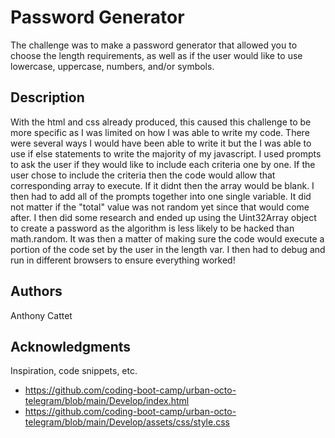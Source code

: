 # Password Generator

The challenge was to make a password generator that allowed you to choose the length requirements, as well as if the user would like to use lowercase, uppercase, numbers, and/or symbols.

## Description

With the html and css already produced, this caused this challenge to be more specific as I was limited on how I was able to write my code. There were several ways I would have been able to write it but the I was able to use if else statements to write the majority of my javascript. I used prompts to ask the user if they would like to include each criteria one by one. If the user chose to include the criteria then the code would allow that corresponding array to execute. If it didnt then the array would be blank. I then had to add all of the prompts together into one single variable. It did not matter if the "total" value was not random yet since that would come after. I then did some research and ended up using the Uint32Array object to create a password as the algorithm is less likely to be hacked than math.random. It was then a matter of making sure the code would execute a portion of the code set by the user in the length var. I then had to debug and run in different browsers to ensure everything worked!


## Authors


  
Anthony Cattet


## Acknowledgments

Inspiration, code snippets, etc.
* https://github.com/coding-boot-camp/urban-octo-telegram/blob/main/Develop/index.html
* https://github.com/coding-boot-camp/urban-octo-telegram/blob/main/Develop/assets/css/style.css
